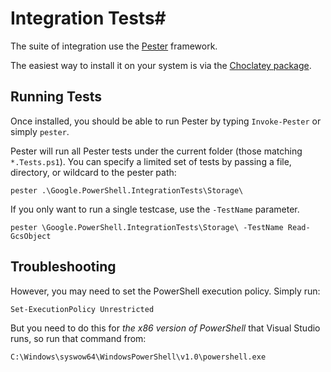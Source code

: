 # Integration Tests#

The suite of integration use the [Pester](https://github.com/pester/Pester)
framework.

The easiest way to install it on your system is via the
[Choclatey package](https://chocolatey.org/packages/pester).

## Running Tests

Once installed, you should be able to run Pester by typing `Invoke-Pester` or
simply `pester`.

Pester will run all Pester tests under the current folder (those matching
`*.Tests.ps1`). You can specify a limited set of tests by passing a file,
directory, or wildcard to the pester path:

    pester .\Google.PowerShell.IntegrationTests\Storage\

If you only want to run a single testcase, use the `-TestName` parameter.

    pester \Google.PowerShell.IntegrationTests\Storage\ -TestName Read-GcsObject

## Troubleshooting

However, you may need to set the PowerShell execution policy.
Simply run:

    Set-ExecutionPolicy Unrestricted

But you need to do this for _the x86 version of PowerShell_ that Visual Studio
runs, so run that command from:

    C:\Windows\syswow64\WindowsPowerShell\v1.0\powershell.exe

